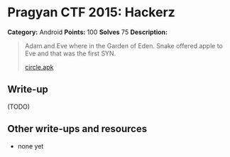 # Pragyan CTF 2015: Hackerz

**Category:** Android
**Points:** 100
**Solves** 75
**Description:**

> Adam and Eve where in the Garden of Eden. Snake offered apple to Eve and that was the first SYN.
>
> [circle.apk](circle.apk)

## Write-up

(TODO)

## Other write-ups and resources

* none yet
